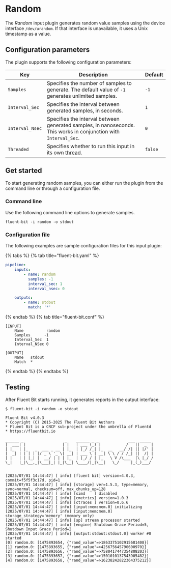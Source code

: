 # Random

The _Random_ input plugin generates random value samples using the device interface `/dev/urandom`. If that interface is unavailable, it uses a Unix timestamp as a value.

## Configuration parameters

The plugin supports the following configuration parameters:

| Key | Description | Default |
| --- | ----------- | ------- |
| `Samples` | Specifies the number of samples to generate. The default value of `-1` generates unlimited samples. | `-1` |
| `Interval_Sec` | Specifies the interval between generated samples, in seconds. | `1` |
| `Interval_Nsec` | Specifies the interval between generated samples, in nanoseconds. This works in conjunction with `Interval_Sec`. | `0` |
| `Threaded` | Specifies whether to run this input in its own [thread](../../administration/multithreading.md#inputs). | `false` |

## Get started

To start generating random samples, you can either run the plugin from the command line or through a configuration file.

### Command line

Use the following command line options to generate samples.

```shell
fluent-bit -i random -o stdout
```

### Configuration file

The following examples are sample configuration files for this input plugin:

{% tabs %}
{% tab title="fluent-bit.yaml" %}

```yaml
pipeline:
    inputs:
        - name: random
          samples: -1
          interval_sec: 1
          interval_nsec: 0

    outputs:
        - name: stdout
          match: '*'
```

{% endtab %}
{% tab title="fluent-bit.conf" %}

```text
[INPUT]
    Name          random
    Samples      -1
    Interval_Sec  1
    Interval_NSec 0

[OUTPUT]
    Name   stdout
    Match  *
```

{% endtab %}
{% endtabs %}

## Testing

After Fluent Bit starts running, it generates reports in the output interface:

```shell
$ fluent-bit -i random -o stdout

Fluent Bit v4.0.3
* Copyright (C) 2015-2025 The Fluent Bit Authors
* Fluent Bit is a CNCF sub-project under the umbrella of Fluentd
* https://fluentbit.io

______ _                  _    ______ _ _             ___  _____
|  ___| |                | |   | ___ (_) |           /   ||  _  |
| |_  | |_   _  ___ _ __ | |_  | |_/ /_| |_  __   __/ /| || |/' |
|  _| | | | | |/ _ \ '_ \| __| | ___ \ | __| \ \ / / /_| ||  /| |
| |   | | |_| |  __/ | | | |_  | |_/ / | |_   \ V /\___  |\ |_/ /
\_|   |_|\__,_|\___|_| |_|\__| \____/|_|\__|   \_/     |_(_)___/


[2025/07/01 14:44:47] [ info] [fluent bit] version=4.0.3, commit=f5f5f3c17d, pid=1
[2025/07/01 14:44:47] [ info] [storage] ver=1.5.3, type=memory, sync=normal, checksum=off, max_chunks_up=128
[2025/07/01 14:44:47] [ info] [simd    ] disabled
[2025/07/01 14:44:47] [ info] [cmetrics] version=1.0.3
[2025/07/01 14:44:47] [ info] [ctraces ] version=0.6.6
[2025/07/01 14:44:47] [ info] [input:mem:mem.0] initializing
[2025/07/01 14:44:47] [ info] [input:mem:mem.0] storage_strategy='memory' (memory only)
[2025/07/01 14:44:47] [ info] [sp] stream processor started
[2025/07/01 14:44:47] [ info] [engine] Shutdown Grace Period=5, Shutdown Input Grace Period=2
[2025/07/01 14:44:47] [ info] [output:stdout:stdout.0] worker #0 started
[0] random.0: [1475893654, {"rand_value"=>1863375102915681408}]
[1] random.0: [1475893655, {"rand_value"=>425675645790600970}]
[2] random.0: [1475893656, {"rand_value"=>7580417447354808203}]
[3] random.0: [1475893657, {"rand_value"=>1501010137543905482}]
[4] random.0: [1475893658, {"rand_value"=>16238242822364375212}]
```
